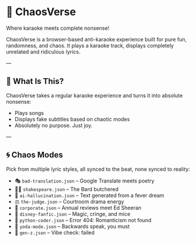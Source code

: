 # 🎤 ChaosVerse
Where karaoke meets complete nonsense!

ChaosVerse is a browser-based anti-karaoke experience built for pure fun, randomness, and chaos. It plays a karaoke track, displays completely unrelated and ridiculous lyrics.

—

## 🌌 What Is This?

ChaosVerse takes a regular karaoke experience and turns it into absolute nonsense:

- Plays songs
- Displays fake subtitles based on chaotic modes
- Absolutely no purpose. Just joy.

—

## 🌀 Chaos Modes

Pick from multiple lyric styles, all synced to the beat, none synced to reality:

- 🎭 `bad-translation.json` – Google Translate meets poetry
- 🧙‍♂️ `shakespeare.json` – The Bard butchered
- 🧠 `ai-hallucination.json` – Text generated from a fever dream
- ⚖️ `the-judge.json` – Courtroom drama energy
- 💼 `corporate.json` – Annual reviews meet Ed Sheeran
- 🧚 `disney-fanfic.json` – Magic, cringe, and mice
- 🐍 `python-coder.json` – Error 404: Romanticism not found
- 🐸 `yoda-mode.json` – Backwards speak, you must
- 📱 `gen-z.json` – Vibe check: failed

